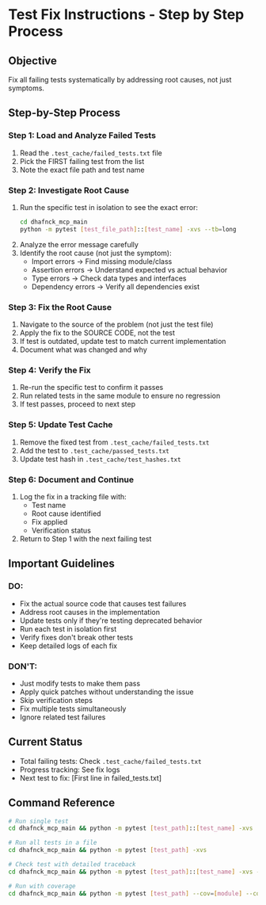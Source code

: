# Test Fix Instructions - Step by Step Process

## Objective
Fix all failing tests systematically by addressing root causes, not just symptoms.

## Step-by-Step Process

### Step 1: Load and Analyze Failed Tests
1. Read the `.test_cache/failed_tests.txt` file
2. Pick the FIRST failing test from the list
3. Note the exact file path and test name

### Step 2: Investigate Root Cause
1. Run the specific test in isolation to see the exact error:
   ```bash
   cd dhafnck_mcp_main
   python -m pytest [test_file_path]::[test_name] -xvs --tb=long
   ```
2. Analyze the error message carefully
3. Identify the root cause (not just the symptom):
   - Import errors → Find missing module/class
   - Assertion errors → Understand expected vs actual behavior
   - Type errors → Check data types and interfaces
   - Dependency errors → Verify all dependencies exist

### Step 3: Fix the Root Cause
1. Navigate to the source of the problem (not just the test file)
2. Apply the fix to the SOURCE CODE, not the test
3. If test is outdated, update test to match current implementation
4. Document what was changed and why

### Step 4: Verify the Fix
1. Re-run the specific test to confirm it passes
2. Run related tests in the same module to ensure no regression
3. If test passes, proceed to next step

### Step 5: Update Test Cache
1. Remove the fixed test from `.test_cache/failed_tests.txt`
2. Add the test to `.test_cache/passed_tests.txt`
3. Update test hash in `.test_cache/test_hashes.txt`

### Step 6: Document and Continue
1. Log the fix in a tracking file with:
   - Test name
   - Root cause identified
   - Fix applied
   - Verification status
2. Return to Step 1 with the next failing test

## Important Guidelines

### DO:
- Fix the actual source code that causes test failures
- Address root causes in the implementation
- Update tests only if they're testing deprecated behavior
- Run each test in isolation first
- Verify fixes don't break other tests
- Keep detailed logs of each fix

### DON'T:
- Just modify tests to make them pass
- Apply quick patches without understanding the issue
- Skip verification steps
- Fix multiple tests simultaneously
- Ignore related test failures

## Current Status
- Total failing tests: Check `.test_cache/failed_tests.txt`
- Progress tracking: See fix logs
- Next test to fix: [First line in failed_tests.txt]

## Command Reference
```bash
# Run single test
cd dhafnck_mcp_main && python -m pytest [test_path]::[test_name] -xvs

# Run all tests in a file
cd dhafnck_mcp_main && python -m pytest [test_path] -xvs

# Check test with detailed traceback
cd dhafnck_mcp_main && python -m pytest [test_path]::[test_name] -xvs --tb=long

# Run with coverage
cd dhafnck_mcp_main && python -m pytest [test_path] --cov=[module] --cov-report=term-missing
```